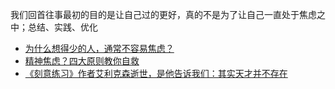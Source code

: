 我们回首往事最初的目的是让自己过的更好，真的不是为了让自己一直处于焦虑之中；总结、实践、优化

* [为什么想得少的人，通常不容易焦虑？](https://www.sohu.com/a/152341570_661493)
* [精神焦虑？四大原则教你自救](https://www.bilibili.com/read/cv6521310)
* [《刻意练习》作者艾利克森逝世，是他告诉我们：其实天才并不存在 ](https://www.sohu.com/a/408979671_661493)

